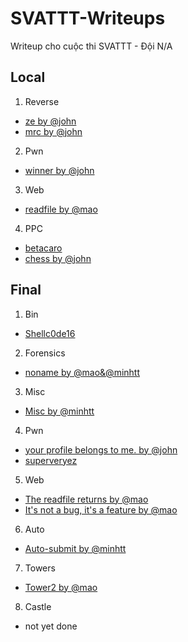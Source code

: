 # SVATTT-Writeups
Writeup cho cuộc thi SVATTT - Đội N/A

## Local
1. Reverse
  - [ze by @john](/local/re/ze)
  - [mrc by @john](/local/re/mrc)
2. Pwn
  - [winner by @john](/local/winner)
3. Web
  - [readfile by @mao](/local/web/readfile)
4. PPC
  - [betacaro](/local/ppc/betacaro)
  - [chess by @john](/local/ppc/chess)

## Final
1. Bin
  - [Shellc0de16]()
2. Forensics
  - [noname by @mao&@minhtt](/final/forensics/noname)
3. Misc
  - [Misc by @minhtt](/finals/misc)
4. Pwn
  - [your profile belongs to me. by @john]()
  - [superveryez]()
5. Web
  - [The readfile returns by @mao]()
  - [It's not a bug, it's a feature by @mao]()
6. Auto
  - [Auto-submit by @minhtt](/finals/decoy.py)
7. Towers
  - [Tower2 by @mao](/finals/tower/tower2)
8. Castle
  - not yet done
